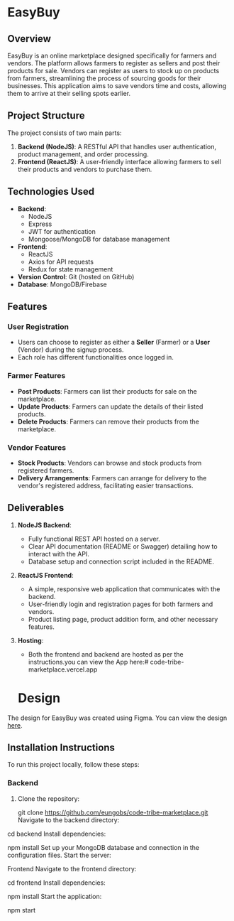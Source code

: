 # EasyBuy

## Overview
EasyBuy is an online marketplace designed specifically for farmers and vendors. The platform allows farmers to register as sellers and post their products for sale. Vendors can register as users to stock up on products from farmers, streamlining the process of sourcing goods for their businesses. This application aims to save vendors time and costs, allowing them to arrive at their selling spots earlier.

## Project Structure
The project consists of two main parts:
1. **Backend (NodeJS)**: A RESTful API that handles user authentication, product management, and order processing.
2. **Frontend (ReactJS)**: A user-friendly interface allowing farmers to sell their products and vendors to purchase them.

## Technologies Used
- **Backend**: 
  - NodeJS
  - Express
  - JWT for authentication
  - Mongoose/MongoDB for database management
- **Frontend**:
  - ReactJS
  - Axios for API requests
  - Redux for state management
- **Version Control**: Git (hosted on GitHub)
- **Database**: MongoDB/Firebase

## Features

### User Registration
- Users can choose to register as either a **Seller** (Farmer) or a **User** (Vendor) during the signup process.
- Each role has different functionalities once logged in.

### Farmer Features
- **Post Products**: Farmers can list their products for sale on the marketplace.
- **Update Products**: Farmers can update the details of their listed products.
- **Delete Products**: Farmers can remove their products from the marketplace.

### Vendor Features
- **Stock Products**: Vendors can browse and stock products from registered farmers.
- **Delivery Arrangements**: Farmers can arrange for delivery to the vendor's registered address, facilitating easier transactions.

## Deliverables
1. **NodeJS Backend**:
   - Fully functional REST API hosted on a server.
   - Clear API documentation (README or Swagger) detailing how to interact with the API.
   - Database setup and connection script included in the README.

2. **ReactJS Frontend**:
   - A simple, responsive web application that communicates with the backend.
   - User-friendly login and registration pages for both farmers and vendors.
   - Product listing page, product addition form, and other necessary features.

3. **Hosting**:
   - Both the frontend and backend are hosted as per the instructions.you can view the App here:# code-tribe-marketplace.vercel.app

   # Design
The design for EasyBuy was created using Figma. You can view the design [here](https://www.figma.com/design/uxZRatIhSu78aeAlkmJTra/Untitled?node-id=0-1&t=jQVEfgFxATaEVVdw-1).


## Installation Instructions
To run this project locally, follow these steps:

### Backend
1. Clone the repository:

   git clone https://github.com/eungobs/code-tribe-marketplace.git
Navigate to the backend directory:

cd backend
Install dependencies:

npm install
Set up your MongoDB database and connection in the configuration files.
Start the server:

Frontend
Navigate to the frontend directory:

cd frontend
Install dependencies:

npm install
Start the application:

npm start
